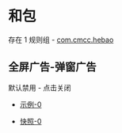 # 和包

存在 1 规则组 - [com.cmcc.hebao](/src/apps/com.cmcc.hebao.ts)

## 全屏广告-弹窗广告

默认禁用 - 点击关闭

- [示例-0](https://m.gkd.li/57941037/cb33c5b5-dd2e-4aa9-80d1-f7013f150305)

- [快照-0](https://i.gkd.li/i/14567338)
